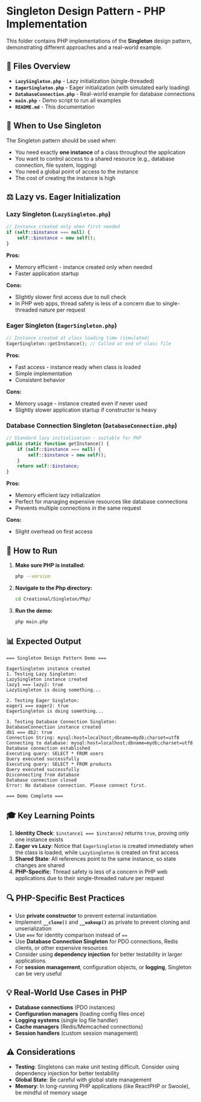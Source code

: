 # Singleton Design Pattern - PHP Implementation

This folder contains PHP implementations of the **Singleton** design pattern, demonstrating different approaches and a real-world example.

## 📁 Files Overview

- **`LazySingleton.php`** - Lazy initialization (single-threaded)
- **`EagerSingleton.php`** - Eager initialization (with simulated early loading)
- **`DatabaseConnection.php`** - Real-world example for database connections
- **`main.php`** - Demo script to run all examples
- **`README.md`** - This documentation

## 🎯 When to Use Singleton

The Singleton pattern should be used when:
- You need exactly **one instance** of a class throughout the application
- You want to control access to a shared resource (e.g., database connection, file system, logging)
- You need a global point of access to the instance
- The cost of creating the instance is high

## ⚖️ Lazy vs. Eager Initialization

### Lazy Singleton (`LazySingleton.php`)
```php
// Instance created only when first needed
if (self::$instance === null) {
    self::$instance = new self();
}
```

**Pros:**
- Memory efficient - instance created only when needed
- Faster application startup

**Cons:**
- Slightly slower first access due to null check
- In PHP web apps, thread safety is less of a concern due to single-threaded nature per request

### Eager Singleton (`EagerSingleton.php`)
```php
// Instance created at class loading time (simulated)
EagerSingleton::getInstance(); // Called at end of class file
```

**Pros:**
- Fast access - instance ready when class is loaded
- Simple implementation
- Consistent behavior

**Cons:**
- Memory usage - instance created even if never used
- Slightly slower application startup if constructor is heavy

### Database Connection Singleton (`DatabaseConnection.php`)
```php
// Standard lazy initialization - suitable for PHP
public static function getInstance() {
    if (self::$instance === null) {
        self::$instance = new self();
    }
    return self::$instance;
}
```

**Pros:**
- Memory efficient lazy initialization
- Perfect for managing expensive resources like database connections
- Prevents multiple connections in the same request

**Cons:**
- Slight overhead on first access

## 🚀 How to Run

1. **Make sure PHP is installed:**
   ```bash
   php --version
   ```

2. **Navigate to the Php directory:**
   ```bash
   cd Creational/Singleton/Php/
   ```

3. **Run the demo:**
   ```bash
   php main.php
   ```

## 📊 Expected Output

```
=== Singleton Design Pattern Demo ===

EagerSingleton instance created
1. Testing Lazy Singleton:
LazySingleton instance created
lazy1 === lazy2: true
LazySingleton is doing something...

2. Testing Eager Singleton:
eager1 === eager2: true
EagerSingleton is doing something...

3. Testing Database Connection Singleton:
DatabaseConnection instance created
db1 === db2: true
Connection String: mysql:host=localhost;dbname=mydb;charset=utf8
Connecting to database: mysql:host=localhost;dbname=mydb;charset=utf8
Database connection established
Executing query: SELECT * FROM users
Query executed successfully
Executing query: SELECT * FROM products
Query executed successfully
Disconnecting from database
Database connection closed
Error: No database connection. Please connect first.

=== Demo Complete ===
```

## 🎓 Key Learning Points

1. **Identity Check**: `$instance1 === $instance2` returns `true`, proving only one instance exists
2. **Eager vs Lazy**: Notice that `EagerSingleton` is created immediately when the class is loaded, while `LazySingleton` is created on first access
3. **Shared State**: All references point to the same instance, so state changes are shared
4. **PHP-Specific**: Thread safety is less of a concern in PHP web applications due to their single-threaded nature per request

## 🔍 PHP-Specific Best Practices

- Use **private constructor** to prevent external instantiation
- Implement **`__clone()`** and **`__wakeup()`** as private to prevent cloning and unserialization
- Use **`===`** for identity comparison instead of `==`
- Use **Database Connection Singleton** for PDO connections, Redis clients, or other expensive resources
- Consider using **dependency injection** for better testability in larger applications
- For **session management**, configuration objects, or **logging**, Singleton can be very useful

## 💡 Real-World Use Cases in PHP

- **Database connections** (PDO instances)
- **Configuration managers** (loading config files once)
- **Logging systems** (single log file handler)
- **Cache managers** (Redis/Memcached connections)
- **Session handlers** (custom session management)

## ⚠️ Considerations

- **Testing**: Singletons can make unit testing difficult. Consider using dependency injection for better testability
- **Global State**: Be careful with global state management
- **Memory**: In long-running PHP applications (like ReactPHP or Swoole), be mindful of memory usage